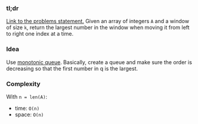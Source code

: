 ### tl;dr

[Link to the problems statement.](https://leetcode.com/problems/sliding-window-maximum/)
Given an array of integers `A` and a window of size `k`, return the largest number in the window when moving it from left to right one index at a time.


### Idea

Use [monotonic queue](http://www.algorithmsandme.com/monotonic-queue/). Basically, create a queue and make sure the order is decreasing so that the first number in q is the largest.


### Complexity

With `n = len(A)`:
- time: `O(n)`
- space: `O(n)`



